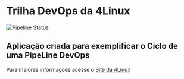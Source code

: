 # Trilha DevOps da 4Linux

<!-- Altere a Flag abaixo com sua URL do seu usuário do Github -->

![Pipeline Status](https://github.com/arlemsan/DevOpsLab-HelloWorld/actions/workflows/pipeline.yml/badge.svg) 


## Aplicação criada para exemplificar o Ciclo de uma PipeLine DevOps


Para maiores informações acesse o [Site da 4Linux](https://www.4linux.com.br/cursos/devops)
